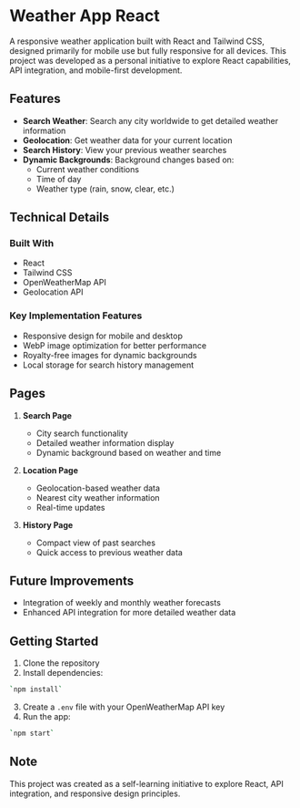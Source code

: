# Weather App React

A responsive weather application built with React and Tailwind CSS, designed primarily for mobile use but fully responsive for all devices. This project was developed as a personal initiative to explore React capabilities, API integration, and mobile-first development.

## Features

- **Search Weather**: Search any city worldwide to get detailed weather information
- **Geolocation**: Get weather data for your current location
- **Search History**: View your previous weather searches
- **Dynamic Backgrounds**: Background changes based on:
    - Current weather conditions
    - Time of day
    - Weather type (rain, snow, clear, etc.)

## Technical Details

### Built With
- React
- Tailwind CSS
- OpenWeatherMap API
- Geolocation API

### Key Implementation Features
- Responsive design for mobile and desktop
- WebP image optimization for better performance
- Royalty-free images for dynamic backgrounds
- Local storage for search history management

## Pages

1. **Search Page**
     - City search functionality
     - Detailed weather information display
     - Dynamic background based on weather and time

2. **Location Page**
     - Geolocation-based weather data
     - Nearest city weather information
     - Real-time updates

3. **History Page**
     - Compact view of past searches
     - Quick access to previous weather data

## Future Improvements

- Integration of weekly and monthly weather forecasts
- Enhanced API integration for more detailed weather data

## Getting Started

1. Clone the repository
2. Install dependencies: 
```bash
`npm install`
```
3. Create a `.env` file with your OpenWeatherMap API key
4. Run the app:
```bash 
`npm start`
```

## Note

This project was created as a self-learning initiative to explore React, API integration, and responsive design principles.

